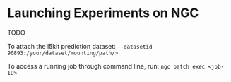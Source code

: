 # Launching Experiments on NGC

TODO

To attach the l5kit prediction dataset: `--datasetid 90893:/your/dataset/mounting/path/> ` 

To access a running job through command line, run: `ngc batch exec <job-ID>`